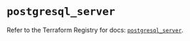 # `postgresql_server`

Refer to the Terraform Registry for docs: [`postgresql_server`](https://registry.terraform.io/providers/cyrilgdn/postgresql/1.26.0/docs/resources/server).
